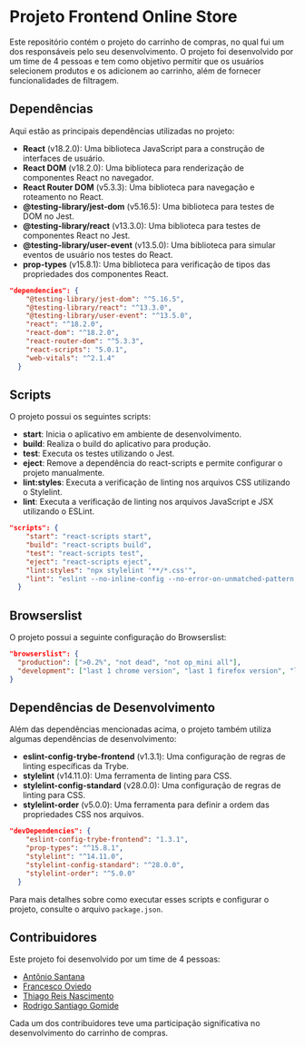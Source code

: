 # Projeto Frontend Online Store

Este repositório contém o projeto do carrinho de compras, no qual fui um dos responsáveis pelo seu desenvolvimento. O projeto foi desenvolvido por um time de 4 pessoas e tem como objetivo permitir que os usuários selecionem produtos e os adicionem ao carrinho, além de fornecer funcionalidades de filtragem.

## Dependências

Aqui estão as principais dependências utilizadas no projeto:

- **React** (v18.2.0): Uma biblioteca JavaScript para a construção de interfaces de usuário.
- **React DOM** (v18.2.0): Uma biblioteca para renderização de componentes React no navegador.
- **React Router DOM** (v5.3.3): Uma biblioteca para navegação e roteamento no React.
- **@testing-library/jest-dom** (v5.16.5): Uma biblioteca para testes de DOM no Jest.
- **@testing-library/react** (v13.3.0): Uma biblioteca para testes de componentes React no Jest.
- **@testing-library/user-event** (v13.5.0): Uma biblioteca para simular eventos de usuário nos testes do React.
- **prop-types** (v15.8.1): Uma biblioteca para verificação de tipos das propriedades dos componentes React.

```json
"dependencies": {
    "@testing-library/jest-dom": "^5.16.5",
    "@testing-library/react": "^13.3.0",
    "@testing-library/user-event": "^13.5.0",
    "react": "^18.2.0",
    "react-dom": "^18.2.0",
    "react-router-dom": "^5.3.3",
    "react-scripts": "5.0.1",
    "web-vitals": "^2.1.4"
  }
```

## Scripts

O projeto possui os seguintes scripts:

- **start**: Inicia o aplicativo em ambiente de desenvolvimento.
- **build**: Realiza o build do aplicativo para produção.
- **test**: Executa os testes utilizando o Jest.
- **eject**: Remove a dependência do react-scripts e permite configurar o projeto manualmente.
- **lint:styles**: Executa a verificação de linting nos arquivos CSS utilizando o Stylelint.
- **lint**: Executa a verificação de linting nos arquivos JavaScript e JSX utilizando o ESLint.

```json
"scripts": {
    "start": "react-scripts start",
    "build": "react-scripts build",
    "test": "react-scripts test",
    "eject": "react-scripts eject",
    "lint:styles": "npx stylelint '**/*.css'",
    "lint": "eslint --no-inline-config --no-error-on-unmatched-pattern -c .eslintrc.json . --ext .js,.jsx"
  }
```

## Browserslist

O projeto possui a seguinte configuração do Browserslist:

```json
"browserslist": {
  "production": [">0.2%", "not dead", "not op_mini all"],
  "development": ["last 1 chrome version", "last 1 firefox version", "last 1 safari version"]
}
```

## Dependências de Desenvolvimento

Além das dependências mencionadas acima, o projeto também utiliza algumas dependências de desenvolvimento:

- **eslint-config-trybe-frontend** (v1.3.1): Uma configuração de regras de linting específicas da Trybe.
- **stylelint** (v14.11.0): Uma ferramenta de linting para CSS.
- **stylelint-config-standard** (v28.0.0): Uma configuração de regras de linting para CSS.
- **stylelint-order** (v5.0.0): Uma ferramenta para definir a ordem das propriedades CSS nos arquivos.

```json
"devDependencies": {
    "eslint-config-trybe-frontend": "1.3.1",
    "prop-types": "^15.8.1",
    "stylelint": "^14.11.0",
    "stylelint-config-standard": "^28.0.0",
    "stylelint-order": "^5.0.0"
  }
```

Para mais detalhes sobre como executar esses scripts e configurar o projeto, consulte o arquivo `package.json`.

## Contribuidores

Este projeto foi desenvolvido por um time de 4 pessoas:

- [Antônio Santana](https://github.com/AntonioSsantana)
- [Francesco Oviedo](https://github.com/francescooviedo)
- [Thiago Reis Nascimento](https://github.com/trnasci)
- [Rodrigo Santiago Gomide  ](https://github.com/rodrigosgomide)

Cada um dos contribuidores teve uma participação significativa no desenvolvimento do carrinho de compras.
